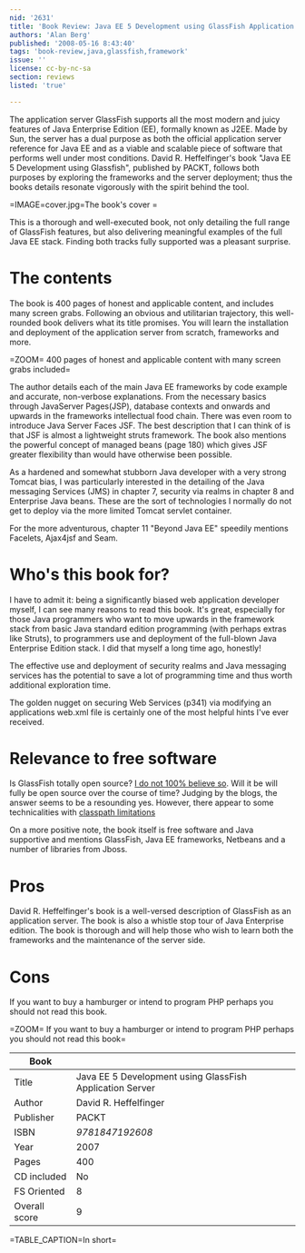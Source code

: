 ```yaml
---
nid: '2631'
title: 'Book Review: Java EE 5 Development using GlassFish Application Server by <i>David R. Heffelfinger</i>'
authors: 'Alan Berg'
published: '2008-05-16 8:43:40'
tags: 'book-review,java,glassfish,framework'
issue: ''
license: cc-by-nc-sa
section: reviews
listed: 'true'

---
```

The application server GlassFish supports all the most modern and juicy features of Java Enterprise Edition (EE), formally known as J2EE. Made by Sun, the server has a dual purpose as both the official application server reference for Java EE and as a viable and scalable piece of software that performs well under most conditions. David R. Heffelfinger's book "Java EE 5 Development using Glassfish", published by PACKT, follows both purposes by exploring the frameworks and the server deployment; thus the books details resonate vigorously with the spirit behind the tool.

<!--break-->

=IMAGE=cover.jpg=The book's cover =

This is a thorough and well-executed book, not only detailing the full range of GlassFish features, but also delivering meaningful examples of the full Java EE stack. Finding both tracks fully supported was a pleasant surprise.

# The contents

The book is 400 pages of honest and applicable content, and includes many screen grabs. Following an obvious and utilitarian trajectory, this well-rounded book delivers what its title promises. You will learn the installation and deployment of the application server from scratch, frameworks and more.

=ZOOM= 400 pages of honest and applicable content with many screen grabs included=
 
The author details each of the main Java EE frameworks by code example and accurate, non-verbose explanations. From the necessary basics through JavaServer Pages(JSP), database contexts and onwards and upwards in the frameworks intellectual food chain. There was even room to introduce Java Server Faces JSF. The best description that I can think of is that JSF is almost a lightweight struts framework. The book also mentions the powerful concept of managed beans (page 180) which gives JSF greater flexibility than would have otherwise been possible.

As a hardened and somewhat stubborn Java developer with a very strong Tomcat bias, I was particularly interested in the detailing of the Java messaging Services (JMS) in chapter 7, security via realms in chapter 8 and Enterprise Java beans. These are the sort of technologies I normally do not get to deploy via the more limited Tomcat servlet container.

For the more adventurous, chapter 11 "Beyond Java EE" speedily mentions Facelets, Ajax4jsf and Seam.

# Who's this book for?

I have to admit it: being a significantly biased web application developer myself, I can see many reasons to read this book. It's great, especially for those Java programmers who want to move upwards in the framework stack from basic Java standard edition programming (with perhaps extras like Struts), to  programmers use and deployment of the full-blown Java Enterprise Edition stack. I did that myself a long time ago, honestly!

The effective use and deployment of security realms and Java messaging services has the potential to save a lot of programming time and thus worth additional exploration time.

The golden nugget on securing Web Services (p341) via modifying an applications web.xml file is certainly one of the most helpful hints I've ever received.

# Relevance to free software

Is GlassFish totally open source? [I do not 100% believe so](http://blogs.sun.com/theaquarium/entry/glassfish_distribution_license). Will it be will fully be open source over the course of time? Judging by the blogs, the answer seems to be a resounding yes. However, there appear to some technicalities with [classpath limitations](https://glassfish.dev.java.net/public/CDDL+GPL.html) 

On a more positive note, the book itself is free software and Java supportive and mentions GlassFish, Java EE frameworks, Netbeans and a number of libraries from Jboss.

# Pros

David R. Heffelfinger's book is a well-versed description of GlassFish as an application server. The book is also a whistle stop tour of Java Enterprise edition. The book is thorough and will help those who wish to learn both the frameworks and the maintenance of the server side.

# Cons

If you want to buy a hamburger or intend to program PHP perhaps you should not read this book.

=ZOOM= If you want to buy a hamburger or intend to program PHP perhaps you should not read this book=

Book          ||
--------------|--------|
Title         | Java EE 5 Development using GlassFish Application Server |
Author        | David R. Heffelfinger |
Publisher     | PACKT |
ISBN          | _9781847192608_ | 
Year          | 2007|
Pages         | 400 |
CD included   | No |
FS Oriented   | 8 |
Overall score | 9 | 

=TABLE_CAPTION=In short=


